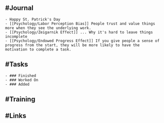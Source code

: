 ## #Journal
	- Happy St. Patrick's Day
	- [[Psychology/Labor Perception Bias]] People trust and value things more when they see the underlying work.
	- [[Psychology/Zeigarnik Effect]] ... Why it's hard to leave things incomplete
	- [[Psychology/Endowed Progress Effect]] If you give people a sense of progress from the start, they will be more likely to have the motivation to complete a task.
## #Tasks
	- ### Finished
	- ### Worked On
	- ### Added
## #Training
## #Links